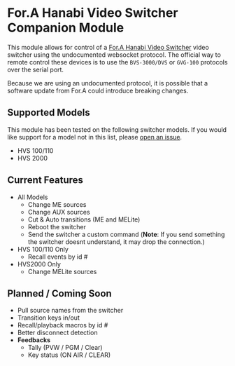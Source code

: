 # For.A Hanabi Video Switcher Companion Module

This module allows for control of a [For.A Hanabi Video Switcher](https://www.for-a.com/products/professional/switcher_p.html) video switcher using the undocumented websocket protocol. The official way to remote control these devices is to use the `BVS-3000/DVS` or `GVG-100` protocols over the serial port.

Because we are using an undocumented protocol, it is possible that a software update from For.A could introduce breaking changes.

## Supported Models

This module has been tested on the following switcher models. If you would like support for a model not in this list, please [open an issue](https://github.com/bitfocus/companion-module-fora-hvs/issues).

- HVS 100/110
- HVS 2000

## Current Features

- All Models
  - Change ME sources
  - Change AUX sources
  - Cut & Auto transitions (ME and MELite)
  - Reboot the switcher
  - Send the switcher a custom command (**Note**: If you send something the switcher doesnt understand, it may drop the connection.)
- HVS 100/110 Only
  - Recall events by id #
- HVS2000 Only
  - Change MELite sources

## Planned / Coming Soon

- Pull source names from the switcher
- Transition keys in/out
- Recall/playback macros by id #
- Better disconnect detection
- **Feedbacks**
  - Tally (PVW / PGM / Clear)
  - Key status (ON AIR / CLEAR)
